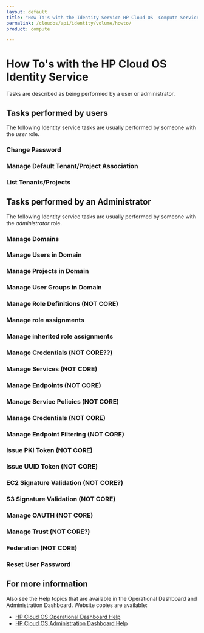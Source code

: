 ```yaml
---
layout: default
title: "How To's with the Identity Service HP Cloud OS  Compute Service"
permalink: /cloudos/api/identity/volume/howto/
product: compute

---
```

# How To's with the HP Cloud OS Identity Service #

<!-- Taken from http://wiki.hpcloud.net/display/core/Core+Edition+Use+cases#CoreEditionUsecases-OverCloud -->

Tasks are described as being performed by a user or administrator.

## Tasks performed by users ##

The following Identity service tasks are usually performed by someone with the *user* role.

### Change Password 
### Manage Default Tenant/Project Association
### List Tenants/Projects

## Tasks performed by an Administrator ##

The following Identity service tasks are usually performed by someone with the *administrator* role.


### Manage Domains 
### Manage Users in Domain 
### Manage Projects in Domain 
### Manage User Groups in Domain
### Manage Role Definitions (NOT CORE)
### Manage role assignments
### Manage inherited role assignments
### Manage Credentials (NOT CORE??)
### Manage Services (NOT CORE)
### Manage Endpoints (NOT CORE)
### Manage Service Policies (NOT CORE)
### Manage Credentials  (NOT CORE)
### Manage Endpoint Filtering (NOT CORE)
### Issue PKI Token (NOT CORE)
### Issue UUID Token (NOT CORE)
### EC2 Signature Validation (NOT CORE?)
### S3 Signature Validation (NOT CORE)
### Manage OAUTH (NOT CORE)
### Manage Trust (NOT CORE?)
### Federation (NOT CORE)
### Reset User Password

## For more information ##

Also see the Help topics that are available in the Operational Dashboard and Administration Dashboard.  Website copies are available:

* [HP Cloud OS Operational Dashboard Help](/cloudos/manage/operational-dashboard/)
* [HP Cloud OS Administration Dashboard Help](/cloudos/manage/administration-dashboard/)
